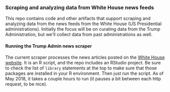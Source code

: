 ### Scraping and analyzing data from White House news feeds

This repo contains code and other artifacts that support scraping and analyzing data from the news feeds from
the White House (US Presidential administrations).  Initially the focus will be on curating data from the Trump
Administration, but we'll collect data from past administrations as well.

#### Running the Trump Admin news scraper

The current scraper processes the news articles posted on the [White House website](https://www.whitehouse.gov/news/).  It is
an R script, and the repo includes an RStudio project.  Be sure to check the list of `library` statements at the top to make
sure that those packages are installed in your R environment.  Then just run the script.  As of May 2018, it takes a couple hours
to run (it pauses a bit between each http request, to be nice).

